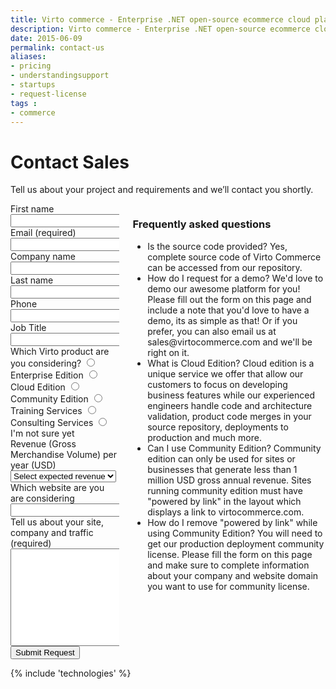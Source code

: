 ```yaml
---
title: Virto commerce - Enterprise .NET open-source ecommerce cloud platform. Request Services
description: Virto commerce - Enterprise .NET open-source ecommerce cloud platform. Request Services
date: 2015-06-09
permalink: contact-us
aliases: 
- pricing
- understandingsupport
- startups
- request-license
tags : 
- commerce
---
```

<div class="roadmap __responsive">
	<h1 class="head-title">Contact Sales</h1>
	<p class="text">Tell us about your project and requirements and we’ll contact you shortly.</p>
	<div class="columns">
		<div class="column">
			<div class="block">
				<form action="{{ '/contact' | absolute_url }}" method="post">
					<input id="Contact[Subject]" type="hidden" name="Contact[Subject]" value="Contact Us" />
					<input id="Contact[RedirectUrl]" type="hidden" name="Contact[RedirectUrl]" value="~/thank-you" />
					<div class="column">
						<div class="control-group">
							<label for="FullName">First name</label>
							<input id="Contact[FirstName]" tabindex="1" type="text" name="Contact[FirstName]" class="form-input" required="required" autocomplete="given-name" />
						</div>
						<div class="control-group">
							<label for="Email">Email (required)</label>
							<input id="Contact[Email]" tabindex="3" type="text" name="Contact[Email]" class="form-input" required="required" autocomplete="email" />
						</div>
						<div class="control-group">
							<label for="CompanyName">Company name</label>
							<input id="Contact[CompanyName]" tabindex="5" type="text" name="Contact[CompanyName]" class="form-input" autocomplete="organization"/>
						</div>						
					</div>
					<div class="column">
						<div class="control-group">
							<label for="LastName">Last name</label>
							<input id="Contact[LastName]" tabindex="2" type="text" name="Contact[LastName]" class="form-input" required="required" autocomplete="family-name"/>
						</div>		
						<div class="control-group">
							<label for="Phone">Phone</label>
							<input id="Contact[Phone]" type="tel" tabindex="4" name="Contact[Phone]" class="form-input" autocomplete="mobile"/>
						</div>
						<div class="control-group">
							<label for="JobTitle">Job Title</label>
							<input id="Contact[JobTitle]" type="text" tabindex="6" name="Contact[JobTitle]" class="form-input" required="required" autocomplete="organization-title" />
						</div>														
					</div>
					<div class="control-group">
						<label for="SoftwareType">Which Virto product are you considering?</label>
						<label><input id="Contact[SoftwareType][Enterprise]" tabindex="7" name="Contact[SoftwareType]" type="radio" value="Enterprise Edition" /> Enterprise Edition</label>
						<label><input id="Contact[SoftwareType][Cloud]" name="Contact[SoftwareType]" type="radio" value="Cloud Edition" /> Cloud Edition</label>
						<label><input id="Contact[SoftwareType][Community]" name="Contact[SoftwareType]" type="radio" value="Community" /> Community Edition</label>
						<label><input id="Contact[SoftwareType][Training]" name="Contact[SoftwareType]" type="radio" value="Training" /> Training Services</label>
						<label><input id="Contact[SoftwareType][Consulting]" name="Contact[SoftwareType]" type="radio" value="Consulting" /> Consulting Services</label>
						<label><input id="Contact[SoftwareType][NotSure]" name="Contact[SoftwareType]" type="radio" value="Not Sure" /> I'm not sure yet</label>
					</div>
					<div class="control-group">
						<label for="Revenue">Revenue (Gross Merchandise Volume) per year (USD)</label>
						<select id="Contact[Revenue]" name="Contact[Revenue]" type="text" class="form-input" tabindex="8">
						<option value="" selected>Select expected revenue</option>
							<option value="1m">Up to 1 Million</option>
							<option value="5m">1 - 5 Million</option>
							<option value="10m">5 - 10 Million</option>
							<option value="25m">10 - 25 Million</option>
							<option value="MoreThan25m">More than 25 Million</option>
						</select>
					</div>
					<div class="control-group">
						<label for="web">Which website are you are considering</label>
						<input id="Contact[Website]" type="text" name="Contact[Website]" class="form-input" tabindex="9"/>
					</div>
					<div class="control-group">
						<label for="Message">Tell us about your site, company and traffic (required)</label>
						<textarea id="Contact[Message]" rows="10" cols="30" name="Contact[Message]" class="form-text" required="required" tabindex="10"></textarea>
					</div>
					<div class="control-group">
						<button type="submit" class="button fill" tabindex="11">Submit Request</button>
					</div>
				</form>
			</div>
		</div>
		<div class="column">
			<div class="block">
				<h3>Frequently asked questions</h3>
				<ul class="list">
					<li>
						<span class="title">Is the source code provided?</span>
						<span class="descr">Yes, complete source code of Virto Commerce can be accessed from our repository.</span>
					</li>
					<li>
						<span class="title">How do I request for a demo?</span>
						<span class="descr">We'd love to demo our awesome platform for you! Please fill out the form on this page and include a note that you'd love to have a demo, 
						its as simple as that! Or if you prefer, you can also email us at sales@virtocommerce.com and we'll be right on it.</span>
					</li>
					<li>
						<span class="title">What is Cloud Edition?</span>
						<span class="descr">Cloud edition is a unique service we offer that allow our customers to focus on developing business features while our experienced engineers handle code and architecture validation, product code merges in your source repository, deployments to production and much more.</span>
					</li>
					<li>
						<span class="title">Can I use Community Edition?</span>
						<span class="descr">Community edition can only be used for sites or businesses that generate less than 1 million USD gross annual revenue. Sites running community edition must have "powered by link" in the layout which displays a link to virtocommerce.com.</span>
					</li>
					<li>
						<span class="title">How do I remove "powered by link" while using Community Edition?</span>
						<span class="descr">You will need to get our production deployment community license. Please fill the form on this page and make sure to complete information about your company and website domain you want to use for community license.</span>
					</li>
				</ul>
			</div>
		</div>
	</div> 
</div>
{% include 'technologies' %}

